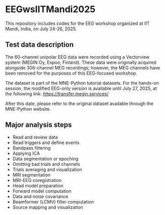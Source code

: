# EEGwsIITMandi2025
This repository includes codes for the EEG workshop organized at IIT Mandi, India, on July 24-26, 2025.

Test data description
---
The 60-channel unipolar EEG data were recorded using a Vectorview system (MEGIN Oy, Espoo, Finland). These data were originally acquired alongside 306-channel MEG recordings; however, the MEG channels have been removed for the purposes of this EEG-focused workshop.

The dataset is part of the MNE-Python tutorial datasets.
For the hands-on session, the modified EEG-only version is available until July 27, 2025, at the following link:
https://transfer.megin.services/

After this date, please refer to the original dataset available through the MNE-Python website.

Major analysis steps
---
* Read and review data
* Read triggers and define events
* Bandpass filtering
* Applying ICA
* Data segmentation or epoching
* Omitting bad trials and channels 
* Trials averaging and visualization
* MRI segmentation
* MRI-EEG coregistration
* Head model preparation
* Forward model computation
* Data and noise covariance
* Beamformer (LCMV) filter computation
* Source mapping and visualization

